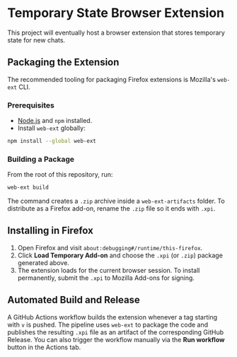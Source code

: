 # Temporary State Browser Extension

This project will eventually host a browser extension that stores temporary state for new chats.

## Packaging the Extension

The recommended tooling for packaging Firefox extensions is Mozilla's `web-ext` CLI.

### Prerequisites

- [Node.js](https://nodejs.org/) and `npm` installed.
- Install `web-ext` globally:

```bash
npm install --global web-ext
```

### Building a Package

From the root of this repository, run:

```bash
web-ext build
```

The command creates a `.zip` archive inside a `web-ext-artifacts` folder. To distribute as a Firefox add-on, rename the `.zip` file so it ends with `.xpi`.

## Installing in Firefox

1. Open Firefox and visit `about:debugging#/runtime/this-firefox`.
2. Click **Load Temporary Add-on** and choose the `.xpi` (or `.zip`) package generated above.
3. The extension loads for the current browser session. To install permanently, submit the `.xpi` to Mozilla Add-ons for signing.


## Automated Build and Release

A GitHub Actions workflow builds the extension whenever a tag starting with `v` is pushed. The pipeline uses `web-ext` to package the code and publishes the resulting `.xpi` file as an artifact of the corresponding GitHub Release. You can also trigger the workflow manually via the **Run workflow** button in the Actions tab.
